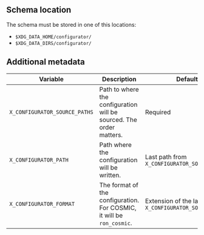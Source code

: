 ## Schema location

The schema must be stored in one of this locations:

- `$XDG_DATA_HOME/configurator/`
- `$XDG_DATA_DIRS/configurator/`

## Additional metadata

<table>
  <thead>
    <tr>
      <th>Variable</th>
      <th>Description</th>
      <th>Default</th>
      <th>Type</th>
    </tr>
  </thead>
  <tbody>
    <tr>
      <td><code>X_CONFIGURATOR_SOURCE_PATHS</code></td>
      <td>Path to where the configuration will be sourced. The order matters.</td>
      <td>Required</td>
      <td>List of paths, separated by <code>;</code>. File or directory</td>
    </tr>
    <tr>
      <td><code>X_CONFIGURATOR_PATH</code></td>
      <td>Path where the configuration will be written.</td>
      <td>Last path from <code>X_CONFIGURATOR_SOURCE_PATHS</code></td>
      <td>Path. File or directory</td>
    </tr>
    <tr>
      <td><code>X_CONFIGURATOR_FORMAT</code></td>
      <td>The format of the configuration. For COSMIC, it will be <code>ron_cosmic</code>.</td>
      <td>Extension of the last path in <code>X_CONFIGURATOR_SOURCE_PATHS</code></td>
      <td>String</td>
    </tr>
  </tbody>
</table>
